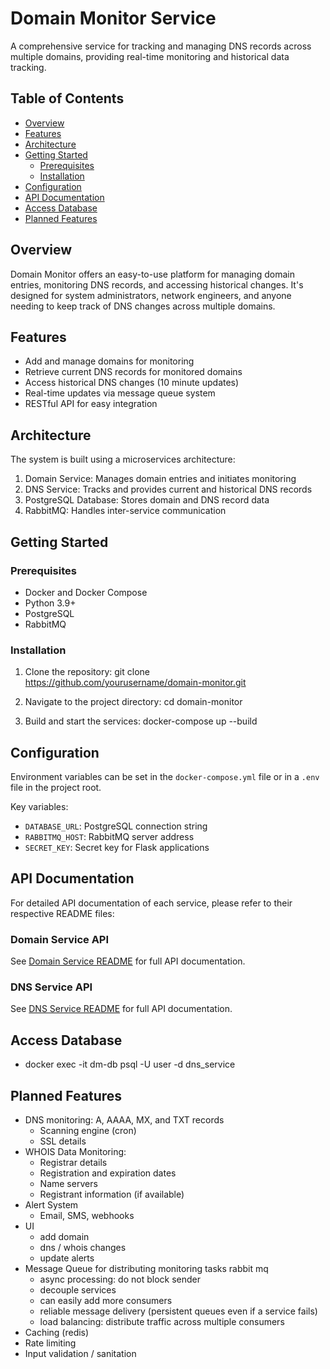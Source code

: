 # Domain Monitor Service

A comprehensive service for tracking and managing DNS records across multiple domains, providing real-time monitoring and historical data tracking.

## Table of Contents
- [Overview](#overview)
- [Features](#features)
- [Architecture](#architecture)
- [Getting Started](#getting-started)
  - [Prerequisites](#prerequisites)
  - [Installation](#installation)
- [Configuration](#configuration)
- [API Documentation](#api-documentation)
- [Access Database](#access-database)
- [Planned Features](#planned-features)

## Overview

Domain Monitor offers an easy-to-use platform for managing domain entries, monitoring DNS records, and accessing historical changes. It's designed for system administrators, network engineers, and anyone needing to keep track of DNS changes across multiple domains.

## Features

- Add and manage domains for monitoring
- Retrieve current DNS records for monitored domains
- Access historical DNS changes (10 minute updates)
- Real-time updates via message queue system
- RESTful API for easy integration

## Architecture

The system is built using a microservices architecture:

1. Domain Service: Manages domain entries and initiates monitoring
2. DNS Service: Tracks and provides current and historical DNS records
3. PostgreSQL Database: Stores domain and DNS record data
4. RabbitMQ: Handles inter-service communication

## Getting Started

### Prerequisites

- Docker and Docker Compose
- Python 3.9+
- PostgreSQL
- RabbitMQ

### Installation

1. Clone the repository:
   git clone https://github.com/yourusername/domain-monitor.git

2. Navigate to the project directory:
   cd domain-monitor

3. Build and start the services:
   docker-compose up --build

## Configuration

Environment variables can be set in the `docker-compose.yml` file or in a `.env` file in the project root.

Key variables:
- `DATABASE_URL`: PostgreSQL connection string
- `RABBITMQ_HOST`: RabbitMQ server address
- `SECRET_KEY`: Secret key for Flask applications

## API Documentation

For detailed API documentation of each service, please refer to their respective README files:

### Domain Service API

See [Domain Service README](./backend/domain-service/README.md) for full API documentation.

### DNS Service API

See [DNS Service README](./backend/dns-service/README.md) for full API documentation.


## Access Database
- docker exec -it dm-db psql -U user -d dns_service

## Planned Features
- DNS monitoring: A, AAAA, MX, and TXT records
  - Scanning engine (cron)
  - SSL details
- WHOIS Data Monitoring: 
  - Registrar details
  - Registration and expiration dates
  - Name servers
  - Registrant information (if available)
- Alert System
  - Email, SMS, webhooks
- UI
  - add domain
  - dns / whois changes
  - update alerts
- Message Queue for distributing monitoring tasks rabbit mq
  - async processing: do not block sender
  - decouple services
  - can easily add more consumers
  - reliable message delivery (persistent queues even if a service fails)
  - load balancing: distribute traffic across multiple consumers
- Caching (redis) 
- Rate limiting
- Input validation / sanitation
